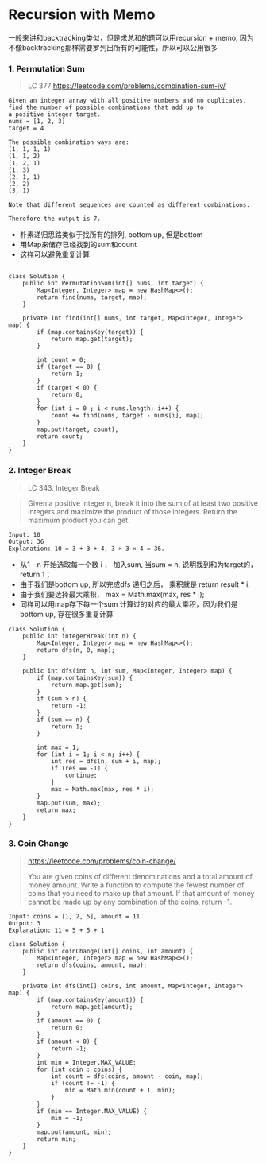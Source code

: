 # Recursion with Memo


一般来讲和backtracking类似，但是求总和的题可以用recursion + memo, 因为不像backtracking那样需要罗列出所有的可能性，所以可以公用很多

### 1. Permutation Sum
> LC 377 https://leetcode.com/problems/combination-sum-iv/

``` 
Given an integer array with all positive numbers and no duplicates, 
find the number of possible combinations that add up to
a positive integer target.
nums = [1, 2, 3]
target = 4

The possible combination ways are:
(1, 1, 1, 1)
(1, 1, 2)
(1, 2, 1)
(1, 3)
(2, 1, 1)
(2, 2)
(3, 1)

Note that different sequences are counted as different combinations.

Therefore the output is 7.

``` 

- 朴素递归思路类似于找所有的排列, bottom up, 但是bottom
- 用Map来储存已经找到的sum和count
- 这样可以避免重复计算


``` 

class Solution {
    public int PermutationSum(int[] nums, int target) {
        Map<Integer, Integer> map = new HashMap<>();
        return find(nums, target, map);
    }
    
    private int find(int[] nums, int target, Map<Integer, Integer> map) {
        if (map.containsKey(target)) {
            return map.get(target);
        }
        
        int count = 0;
        if (target == 0) {
            return 1;
        }       
        if (target < 0) {
            return 0;
        }
        for (int i = 0 ; i < nums.length; i++) {
            count += find(nums, target - nums[i], map);
        }
        map.put(target, count);
        return count;
    }
}

``` 

### 2. Integer Break
> LC 343. Integer Break

> Given a positive integer n, break it into the sum of at least two positive integers and maximize the product of those integers. Return the maximum product you can get.

``` 
Input: 10
Output: 36
Explanation: 10 = 3 + 3 + 4, 3 × 3 × 4 = 36.

```
- 从1 - n 开始选取每一个数 i ， 加入sum, 当sum = n, 说明找到和为target的，return 1；
- 由于我们是bottom up, 所以完成dfs 递归之后， 乘积就是 return result * i;
- 由于我们要选择最大乘积， max = Math.max(max, res * i);
- 同样可以用map存下每一个sum 计算过的对应的最大乘积，因为我们是bottom up, 存在很多重复计算

``` 
class Solution {
    public int integerBreak(int n) {
        Map<Integer, Integer> map = new HashMap<>();
        return dfs(n, 0, map);
    }
    
    public int dfs(int n, int sum, Map<Integer, Integer> map) {
        if (map.containsKey(sum)) {
            return map.get(sum);
        }
        if (sum > n) {
            return -1;
        }
        if (sum == n) {
            return 1;
        }
        
        int max = 1;
        for (int i = 1; i < n; i++) {
            int res = dfs(n, sum + i, map);
            if (res == -1) {
                continue;
            }
            max = Math.max(max, res * i);
        }
        map.put(sum, max);
        return max;
    }
}
``` 
### 3. Coin Change

> https://leetcode.com/problems/coin-change/
>
> You are given coins of different denominations and a total amount of money amount. Write a function to compute the fewest number of coins that you need to make up that amount. If that amount of money cannot be made up by any combination of the coins, return -1.

``` 
Input: coins = [1, 2, 5], amount = 11
Output: 3 
Explanation: 11 = 5 + 5 + 1

``` 

``` 
class Solution {
    public int coinChange(int[] coins, int amount) {
        Map<Integer, Integer> map = new HashMap<>();
        return dfs(coins, amount, map);
    }
    
    private int dfs(int[] coins, int amount, Map<Integer, Integer> map) {
        if (map.containsKey(amount)) {
            return map.get(amount);
        }
        if (amount == 0) {
            return 0;
        }
        if (amount < 0) {
            return -1;
        }
        int min = Integer.MAX_VALUE;
        for (int coin : coins) {
            int count = dfs(coins, amount - coin, map);
            if (count != -1) {
                min = Math.min(count + 1, min);
            }
        }
        if (min == Integer.MAX_VALUE) {
            min = -1;
        }
        map.put(amount, min);
        return min;
    }
}
``` 